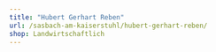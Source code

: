 ```yaml
---
title: "Hubert Gerhart Reben"
url: /sasbach-am-kaiserstuhl/hubert-gerhart-reben/
shop: Landwirtschaftlich
---
```

